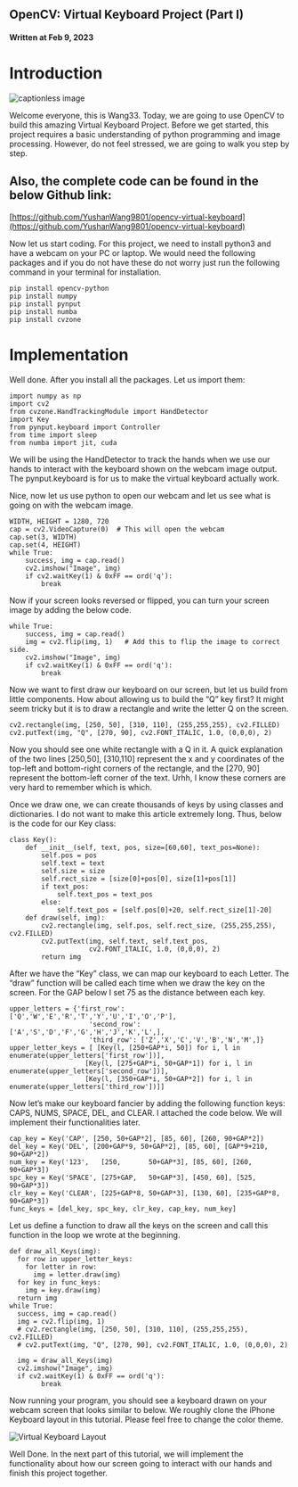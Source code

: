 
## OpenCV: Virtual Keyboard Project (Part I)

#### Written at Feb 9, 2023

Introduction
============

![captionless image](https://miro.medium.com/v2/resize:fit:1200/format:webp/1*uwrR8gQmZ51qBjf5NiHJ8w.gif)

Welcome everyone, this is Wang33. Today, we are going to use OpenCV to build this amazing Virtual Keyboard Project. Before we get started, this project requires a basic understanding of python programming and image processing. However, do not feel stressed, we are going to walk you step by step.

Also, the complete code can be found in the below Github link:
--------------------------------------------------------------

[https://github.com/YushanWang9801/opencv-virtual-keyboard](https://github.com/YushanWang9801/opencv-virtual-keyboard)

Now let us start coding. For this project, we need to install python3 and have a webcam on your PC or laptop. We would need the following packages and if you do not have these do not worry just run the following command in your terminal for installation.

```
pip install opencv-python
pip install numpy
pip install pynput
pip install numba
pip install cvzone
```

Implementation
==============

Well done. After you install all the packages. Let us import them:

```
import numpy as np
import cv2
from cvzone.HandTrackingModule import HandDetector
import Key
from pynput.keyboard import Controller
from time import sleep
from numba import jit, cuda
```

We will be using the HandDetector to track the hands when we use our hands to interact with the keyboard shown on the webcam image output. The pynput.keyboard is for us to make the virtual keyboard actually work.

Nice, now let us use python to open our webcam and let us see what is going on with the webcam image.

```
WIDTH, HEIGHT = 1280, 720
cap = cv2.VideoCapture(0)  # This will open the webcam
cap.set(3, WIDTH)
cap.set(4, HEIGHT)
while True:
    success, img = cap.read()
    cv2.imshow("Image", img)
    if cv2.waitKey(1) & 0xFF == ord('q'):
        break
```

Now if your screen looks reversed or flipped, you can turn your screen image by adding the below code.

```
while True:
    success, img = cap.read()
    img = cv2.flip(img, 1)   # Add this to flip the image to correct side.
    cv2.imshow("Image", img)
    if cv2.waitKey(1) & 0xFF == ord('q'):
        break
```

Now we want to first draw our keyboard on our screen, but let us build from little components. How about allowing us to build the “Q” key first? It might seem tricky but it is to draw a rectangle and write the letter Q on the screen.

```
cv2.rectangle(img, [250, 50], [310, 110], (255,255,255), cv2.FILLED)
cv2.putText(img, "Q", [270, 90], cv2.FONT_ITALIC, 1.0, (0,0,0), 2)
```

Now you should see one white rectangle with a Q in it. A quick explanation of the two lines [250,50], [310,110] represent the x and y coordinates of the top-left and bottom-right corners of the rectangle, and the [270, 90] represent the bottom-left corner of the text. Urhh, I know these corners are very hard to remember which is which.

Once we draw one, we can create thousands of keys by using classes and dictionaries. I do not want to make this article extremely long. Thus, below is the code for our Key class:

```
class Key():
    def __init__(self, text, pos, size=[60,60], text_pos=None):
        self.pos = pos
        self.text = text
        self.size = size
        self.rect_size = [size[0]+pos[0], size[1]+pos[1]]
        if text_pos:
            self.text_pos = text_pos
        else: 
            self.text_pos = [self.pos[0]+20, self.rect_size[1]-20]
    def draw(self, img):
        cv2.rectangle(img, self.pos, self.rect_size, (255,255,255), cv2.FILLED)
        cv2.putText(img, self.text, self.text_pos, 
                    cv2.FONT_ITALIC, 1.0, (0,0,0), 2)
        return img
```

After we have the “Key” class, we can map our keyboard to each Letter. The “draw” function will be called each time when we draw the key on the screen. For the GAP below I set 75 as the distance between each key.

```
upper_letters = {'first_row': ['Q','W','E','R','T','Y','U','I','O','P'],
                    'second_row': ['A','S','D','F','G','H','J','K','L',],
                    'third_row': ['Z','X','C','V','B','N','M',]}
upper_letter_keys = [ [Key(l, [250+GAP*i, 50]) for i, l in enumerate(upper_letters['first_row'])], 
                   [Key(l, [275+GAP*i, 50+GAP*1]) for i, l in enumerate(upper_letters['second_row'])],
                   [Key(l, [350+GAP*i, 50+GAP*2]) for i, l in enumerate(upper_letters['third_row'])]]
```

Now let’s make our keyboard fancier by adding the following function keys: CAPS, NUMS, SPACE, DEL, and CLEAR. I attached the code below. We will implement their functionalities later.

```
cap_key = Key('CAP', [250, 50+GAP*2], [85, 60], [260, 90+GAP*2])
del_key = Key('DEL', [200+GAP*9, 50+GAP*2], [85, 60], [GAP*9+210, 90+GAP*2])
num_key = Key('123',   [250,       50+GAP*3], [85, 60], [260, 90+GAP*3])
spc_key = Key('SPACE', [275+GAP,   50+GAP*3], [450, 60], [525, 90+GAP*3])
clr_key = Key('CLEAR', [225+GAP*8, 50+GAP*3], [130, 60], [235+GAP*8, 90+GAP*3])
func_keys = [del_key, spc_key, clr_key, cap_key, num_key]
```

Let us define a function to draw all the keys on the screen and call this function in the loop we wrote at the beginning.

```
def draw_all_Keys(img):
  for row in upper_letter_keys:
    for letter in row:
      img = letter.draw(img)
  for key in func_keys:
    img = key.draw(img)
  return img
while True:
  success, img = cap.read()
  img = cv2.flip(img, 1)
  # cv2.rectangle(img, [250, 50], [310, 110], (255,255,255), cv2.FILLED)
  # cv2.putText(img, "Q", [270, 90], cv2.FONT_ITALIC, 1.0, (0,0,0), 2)  
  
  img = draw_all_Keys(img)
  cv2.imshow("Image", img)
  if cv2.waitKey(1) & 0xFF == ord('q'):
        break
```

Now running your program, you should see a keyboard drawn on your webcam screen that looks similar to below. We roughly clone the iPhone Keyboard layout in this tutorial. Please feel free to change the color theme.

![Virtual Keyboard Layout](https://miro.medium.com/v2/resize:fit:1400/format:webp/1*oV6TI6gvkT-eH0uGvIHljg.jpeg)

Well Done. In the next part of this tutorial, we will implement the functionality about how our screen going to interact with our hands and finish this project together.